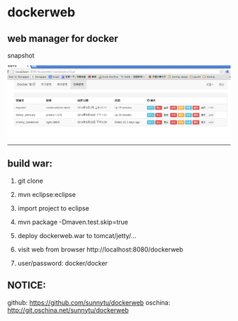 dockerweb
=========

web manager for docker
----------------------

snapshot

<img src="./snapshot.png" />

-----------------------------------------

build war:
-----------

1. git clone 

2. mvn eclipse:eclipse

3. import project to eclipse

4. mvn package -Dmaven.test.skip=true

5. deploy dockerweb.war to tomcat/jetty/...

6. visit web from browser http://localhost:8080/dockerweb

7. user/password:  docker/docker


NOTICE:
-----------
github: <https://github.com/sunnytu/dockerweb>
oschina: <http://git.oschina.net/sunnytu/dockerweb> 
